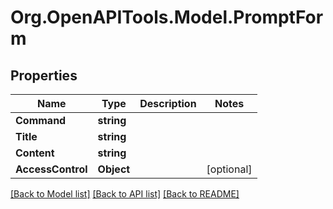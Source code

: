 # Org.OpenAPITools.Model.PromptForm

## Properties

Name | Type | Description | Notes
------------ | ------------- | ------------- | -------------
**Command** | **string** |  | 
**Title** | **string** |  | 
**Content** | **string** |  | 
**AccessControl** | **Object** |  | [optional] 

[[Back to Model list]](../../README.md#documentation-for-models) [[Back to API list]](../../README.md#documentation-for-api-endpoints) [[Back to README]](../../README.md)

